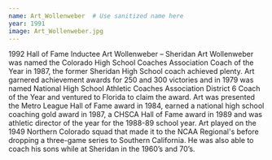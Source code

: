 ```yaml
---
name: Art_Wollenweber  # Use sanitized name here
year: 1991
image: Art_Wollenweber.jpg
---
```


1992 Hall of Fame Inductee Art Wollenweber – Sheridan
Art Wollenweber was named the Colorado High School Coaches Association Coach of the Year in 1987,
the former Sheridan High School coach achieved plenty.
Art garnered achievement awards for 250 and 300 victories and in 1979 was named National High
School Athletic Coaches Association District 6 Coach of the Year and ventured to Florida to claim the
award.
Art was presented the Metro League Hall of Fame award in 1984, earned a national high school coaching
gold award in 1987, a CHSCA Hall of Fame award in 1989 and was athletic director of the year for the
1988-89 school year.
Art played on the 1949 Northern Colorado squad that made it to the NCAA Regional's before dropping a
three-game series to Southern California.
He was also able to coach his sons while at Sheridan in the 1960’s and 70’s.